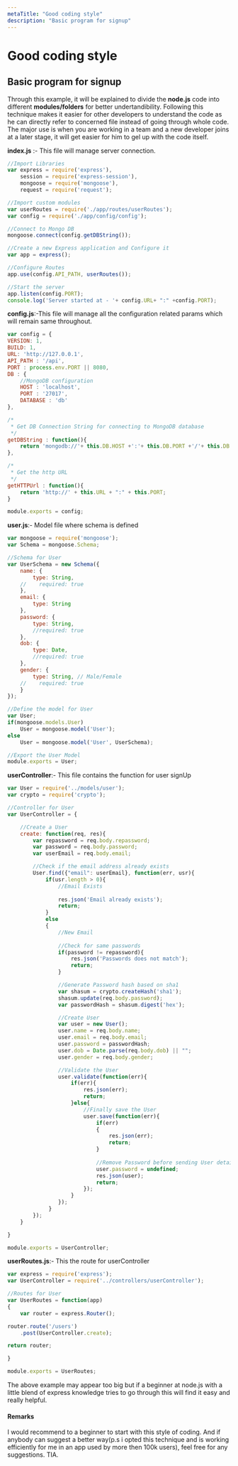 ```yaml
---
metaTitle: "Good coding style"
description: "Basic program for signup"
---
```


# Good coding style



## Basic program for signup


Through this example, it will be explained to divide the **node.js** code into different **modules/folders** for better undertandibility. Following this technique makes it easier for other developers to understand the code as he can directly refer to concerned file instead of going through whole code. The major use is when you are working in a team and a new developer joins at a later stage, it will get easier for him to gel up with the code itself.

**index.js** :- This file will manage server connection.

```js
//Import Libraries
var express = require('express'),
    session = require('express-session'),
    mongoose = require('mongoose'),
    request = require('request');

//Import custom modules
var userRoutes = require('./app/routes/userRoutes');
var config = require('./app/config/config');

//Connect to Mongo DB
mongoose.connect(config.getDBString());

//Create a new Express application and Configure it
var app = express();

//Configure Routes
app.use(config.API_PATH, userRoutes());

//Start the server
app.listen(config.PORT); 
console.log('Server started at - '+ config.URL+ ":" +config.PORT);

```

**config.js**:-This file will manage all the configuration related params which will remain same throughout.

```js
var config = {
VERSION: 1,
BUILD: 1,
URL: 'http://127.0.0.1',
API_PATH : '/api', 
PORT : process.env.PORT || 8080,
DB : {
    //MongoDB configuration
    HOST : 'localhost',
    PORT : '27017',
    DATABASE : 'db'
},

/* 
 * Get DB Connection String for connecting to MongoDB database
 */
getDBString : function(){
    return 'mongodb://'+ this.DB.HOST +':'+ this.DB.PORT +'/'+ this.DB.DATABASE;
},

/*
 * Get the http URL 
 */
getHTTPUrl : function(){
    return 'http://' + this.URL + ":" + this.PORT;
}

module.exports = config;

```

**user.js**:- Model file where schema is defined

```js
var mongoose = require('mongoose');
var Schema = mongoose.Schema;

//Schema for User
var UserSchema = new Schema({
    name: {
        type: String,
    //    required: true
    },
    email: {
        type: String
    },
    password: {
        type: String,
        //required: true
    },
    dob: {
        type: Date,
        //required: true
    },
    gender: {
        type: String, // Male/Female
    //    required: true
    }
});

//Define the model for User
var User;
if(mongoose.models.User)
    User = mongoose.model('User');
else
    User = mongoose.model('User', UserSchema);

//Export the User Model
module.exports = User;

```

**userController**:- This file contains the function for  user signUp

```js
var User = require('../models/user');
var crypto = require('crypto');

//Controller for User
var UserController = {

    //Create a User
    create: function(req, res){
        var repassword = req.body.repassword;
        var password = req.body.password;
        var userEmail = req.body.email;

        //Check if the email address already exists
        User.find({"email": userEmail}, function(err, usr){
            if(usr.length > 0){
                //Email Exists
                
                res.json('Email already exists');
                return;
            }
            else
            {
                //New Email
                
                //Check for same passwords
                if(password != repassword){
                    res.json('Passwords does not match');
                    return;
                }

                //Generate Password hash based on sha1
                var shasum = crypto.createHash('sha1');
                shasum.update(req.body.password);
                var passwordHash = shasum.digest('hex');

                //Create User
                var user = new User();
                user.name = req.body.name;
                user.email = req.body.email;
                user.password = passwordHash;
                user.dob = Date.parse(req.body.dob) || "";
                user.gender = req.body.gender;

                //Validate the User
                user.validate(function(err){
                    if(err){
                        res.json(err);
                        return;
                    }else{
                        //Finally save the User
                        user.save(function(err){
                            if(err)
                            {
                                res.json(err);
                                return;
                            }
                
                            //Remove Password before sending User details
                            user.password = undefined;
                            res.json(user);
                            return;
                        });
                    }
                });
             }
        });
    }

}

module.exports = UserController;

```

**userRoutes.js**:- This the route for userController

```js
var express = require('express');
var UserController = require('../controllers/userController');

//Routes for User
var UserRoutes = function(app)
{
    var router = express.Router();

router.route('/users')
    .post(UserController.create);

return router;

}

module.exports = UserRoutes;

```

The above example may appear too big but if a beginner at node.js with a little blend of express knowledge tries to go through this will find it easy and really helpful.



#### Remarks


I would recommend to a beginner to start with this style of coding. And if anybody can suggest a better way(p.s i opted this technique and is working efficiently for me in an app used by more then 100k users), feel free for any suggestions.
TIA.

